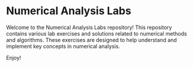 # Numerical Analysis Labs

Welcome to the Numerical Analysis Labs repository! 
This repository contains various lab exercises and solutions related to numerical methods and algorithms. 
These exercises are designed to help understand and implement key concepts in numerical analysis.

Enjoy!
